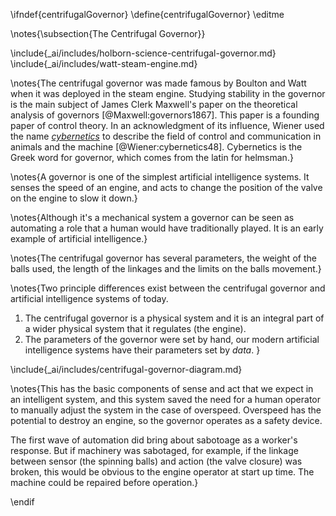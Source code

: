 \ifndef{centrifugalGovernor}
\define{centrifugalGovernor}
\editme

\notes{\subsection{The Centrifugal Governor}}

\include{_ai/includes/holborn-science-centrifugal-governor.md}
\include{_ai/includes/watt-steam-engine.md}

\notes{The centrifugal governor was made famous by Boulton and Watt when it was deployed in the steam engine. Studying stability in the governor is the main subject of James Clerk Maxwell's paper on the theoretical analysis of governors [@Maxwell:governors1867]. This paper is a founding paper of control theory. In an acknowledgment of its influence, Wiener used the name [*cybernetics*](https://en.wikipedia.org/wiki/Cybernetics) to describe the field of control and communication in animals and the machine [@Wiener:cybernetics48]. Cybernetics is the Greek word for governor, which comes from the latin for helmsman.}

\notes{A governor is one of the simplest artificial intelligence systems. It senses the speed of an engine, and acts to change the position of the valve on the engine to slow it down.}

\notes{Although it's a mechanical system a governor can be seen as automating a role that a human would have traditionally played. It is an early example of artificial intelligence.}

\notes{The centrifugal governor has several parameters, the weight of the balls used, the length of the linkages and the limits on the balls movement.}

\notes{Two principle differences exist between the centrifugal governor and artificial intelligence systems of today.

1. The centrifugal governor is a physical system and it is an integral part of a wider physical system that it regulates (the engine).
2. The parameters of the governor were set by hand, our modern artificial intelligence systems have their parameters set by *data*.
}

\include{_ai/includes/centrifugal-governor-diagram.md}

\notes{This has the basic components of sense and act that we expect in an intelligent system, and this system saved the need for a human operator to manually adjust the system in the case of overspeed. Overspeed has the potential to destroy an engine, so the governor operates as a safety device.

The first wave of automation did bring about sabotoage as a worker's response. But if machinery was sabotaged, for example, if the linkage between sensor (the spinning balls) and action (the valve closure) was broken, this would be obvious to the engine operator at start up time. The machine could be repaired before operation.}


\endif
